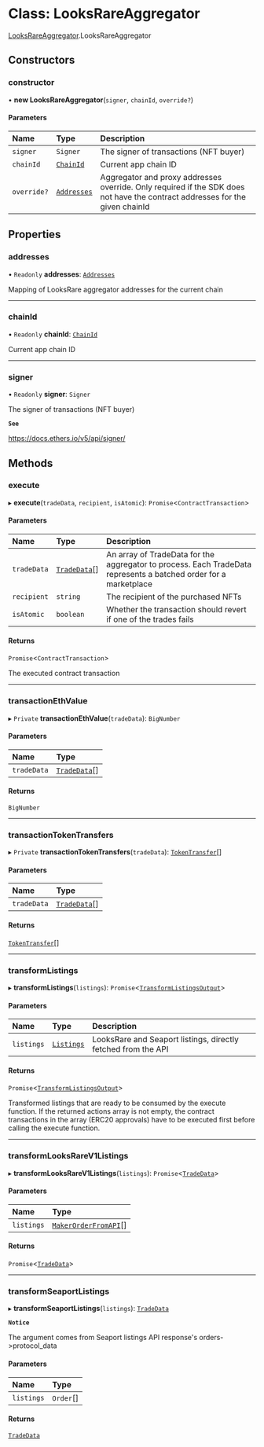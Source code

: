 # Class: LooksRareAggregator

[LooksRareAggregator](../modules/LooksRareAggregator.md).LooksRareAggregator

## Constructors

### constructor

• **new LooksRareAggregator**(`signer`, `chainId`, `override?`)

#### Parameters

| Name | Type | Description |
| :------ | :------ | :------ |
| `signer` | `Signer` | The signer of transactions (NFT buyer) |
| `chainId` | [`ChainId`](../enums/types.ChainId.md) | Current app chain ID |
| `override?` | [`Addresses`](../interfaces/constants_addresses.Addresses.md) | Aggregator and proxy addresses override.                 Only required if the SDK does not have                 the contract addresses for the given chainId |

## Properties

### addresses

• `Readonly` **addresses**: [`Addresses`](../interfaces/constants_addresses.Addresses.md)

Mapping of LooksRare aggregator addresses for the current chain

___

### chainId

• `Readonly` **chainId**: [`ChainId`](../enums/types.ChainId.md)

Current app chain ID

___

### signer

• `Readonly` **signer**: `Signer`

The signer of transactions (NFT buyer)

**`See`**

https://docs.ethers.io/v5/api/signer/

## Methods

### execute

▸ **execute**(`tradeData`, `recipient`, `isAtomic`): `Promise`<`ContractTransaction`\>

#### Parameters

| Name | Type | Description |
| :------ | :------ | :------ |
| `tradeData` | [`TradeData`](../interfaces/types.TradeData.md)[] | An array of TradeData for the aggregator to process.                  Each TradeData represents a batched order for a marketplace |
| `recipient` | `string` | The recipient of the purchased NFTs |
| `isAtomic` | `boolean` | Whether the transaction should revert if one of the trades fails |

#### Returns

`Promise`<`ContractTransaction`\>

The executed contract transaction

___

### transactionEthValue

▸ `Private` **transactionEthValue**(`tradeData`): `BigNumber`

#### Parameters

| Name | Type |
| :------ | :------ |
| `tradeData` | [`TradeData`](../interfaces/types.TradeData.md)[] |

#### Returns

`BigNumber`

___

### transactionTokenTransfers

▸ `Private` **transactionTokenTransfers**(`tradeData`): [`TokenTransfer`](../interfaces/types.TokenTransfer.md)[]

#### Parameters

| Name | Type |
| :------ | :------ |
| `tradeData` | [`TradeData`](../interfaces/types.TradeData.md)[] |

#### Returns

[`TokenTransfer`](../interfaces/types.TokenTransfer.md)[]

___

### transformListings

▸ **transformListings**(`listings`): `Promise`<[`TransformListingsOutput`](../interfaces/types.TransformListingsOutput.md)\>

#### Parameters

| Name | Type | Description |
| :------ | :------ | :------ |
| `listings` | [`Listings`](../interfaces/types.Listings.md) | LooksRare and Seaport listings, directly fetched from the API |

#### Returns

`Promise`<[`TransformListingsOutput`](../interfaces/types.TransformListingsOutput.md)\>

Transformed listings that are ready to be consumed by the execute function.
         If the returned actions array is not empty, the contract transactions in the array
         (ERC20 approvals) have to be executed first before calling the execute function.

___

### transformLooksRareV1Listings

▸ **transformLooksRareV1Listings**(`listings`): `Promise`<[`TradeData`](../interfaces/types.TradeData.md)\>

#### Parameters

| Name | Type |
| :------ | :------ |
| `listings` | [`MakerOrderFromAPI`](../interfaces/interfaces_LooksRareV1.MakerOrderFromAPI.md)[] |

#### Returns

`Promise`<[`TradeData`](../interfaces/types.TradeData.md)\>

___

### transformSeaportListings

▸ **transformSeaportListings**(`listings`): [`TradeData`](../interfaces/types.TradeData.md)

**`Notice`**

The argument comes from Seaport listings API response's orders->protocol_data

#### Parameters

| Name | Type |
| :------ | :------ |
| `listings` | `Order`[] |

#### Returns

[`TradeData`](../interfaces/types.TradeData.md)
